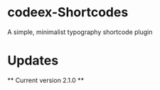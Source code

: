 # codeex-Shortcodes
A simple, minimalist typography shortcode plugin

# Updates
** Current version 2.1.0 **
